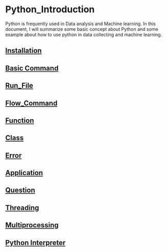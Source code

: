 # Python_Introduction
Python is frequently used in Data analysis and Machine learning. 
In this document, I will summarize some basic concept about Python 
and some example about how to use python in data collecting and machine learning. 

## [Installation](./1_Installation.md)

## [Basic Command](./2_Basic_Command.md)

## [Run_File](./3_Run_File.md)

## [Flow_Command](./4_Flow_Command.md)

## [Function](./5_Function.md)

## [Class](./6_Class.md)

## [Error](./7_Error.md)

## [Application](./8_Application.md)

## [Question](./9_Question.md)

## [Threading](./10_Threading.md)

## [Multiprocessing](./11_Multiprocessing.md)

## [Python Interpreter](./12_Python_Interpreter.md)
